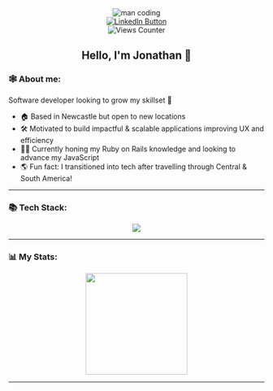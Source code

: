 <div id="header" align="center">
  <img src="https://i.giphy.com/media/v1.Y2lkPTc5MGI3NjExajQwa2ljcnMweWthbnJpdHp1OGNqd3drNjN1Y[…]MV9pbnRlcm5hbF9naWZfYnlfaWQmY3Q9Zw/R03zWv5p1oNSQd91EP/giphy.gif" alt="man coding">
  <div id="badges" align="center">
    <a href="https://www.linkedin.com/in/jonathan-burdis/"><img src="https://img.shields.io/badge/LinkedIn-21D588?logo=linkedin&logoColor=white&style=for-the-badge" alt="LinkedIn Button"></a>
    <br>
    <img src="https://komarev.com/ghpvc/?username=j-burdis&style=for-the-badge&color=21D588" alt="Views Counter"/>
  </div>
  <h2>Hello, I'm Jonathan 👋</h2>
</div>

### 🕸️ About me:
Software developer looking to grow my skillset 🌱
- 🏠 Based in Newcastle but open to new locations
- 🛠️ Motivated to build impactful & scalable applications improving UX and efficiency
- 🧑‍💻 Currently honing my Ruby on Rails knowledge and looking to advance my JavaScript
- 🌎 Fun fact: I transitioned into tech after travelling through Central & South America!

---

### 📚 Tech Stack:
<div align="center">
  <img src="https://skillicons.dev/icons?i=rails,ruby,js,html,css,sass,heroku,postgres,git">
</div>

---

### 📊 My Stats:

<div align="center">
  <img height=200 align="center" src="https://github-readme-stats.vercel.app/api?username=j-burdis&show_icons=true&theme=vue-dark">
</div>

---
